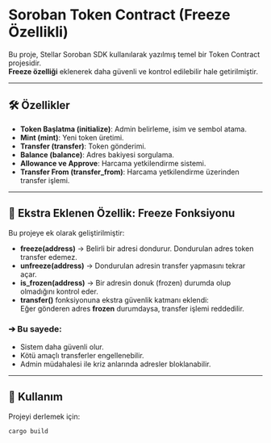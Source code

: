# Soroban Token Contract (Freeze Özellikli)

Bu proje, Stellar Soroban SDK kullanılarak yazılmış temel bir Token Contract projesidir.  
**Freeze özelliği** eklenerek daha güvenli ve kontrol edilebilir hale getirilmiştir.

---

## 🛠 Özellikler

- **Token Başlatma (initialize)**: Admin belirleme, isim ve sembol atama.
- **Mint (mint)**: Yeni token üretimi.
- **Transfer (transfer)**: Token gönderimi.
- **Balance (balance)**: Adres bakiyesi sorgulama.
- **Allowance ve Approve**: Harcama yetkilendirme sistemi.
- **Transfer From (transfer_from)**: Harcama yetkilendirme üzerinden transfer işlemi.

---

## 🧩 Ekstra Eklenen Özellik: **Freeze Fonksiyonu**

Bu projeye ek olarak geliştirilmiştir:

- **freeze(address)** → Belirli bir adresi dondurur. Dondurulan adres token transfer edemez.
- **unfreeze(address)** → Dondurulan adresin transfer yapmasını tekrar açar.
- **is_frozen(address)** → Bir adresin donuk (frozen) durumda olup olmadığını kontrol eder.
- **transfer()** fonksiyonuna ekstra güvenlik katmanı eklendi:  
  Eğer gönderen adres **frozen** durumdaysa, transfer işlemi reddedilir.

### ➔ Bu sayede:
- Sistem daha güvenli olur.
- Kötü amaçlı transferler engellenebilir.
- Admin müdahalesi ile kriz anlarında adresler bloklanabilir.

---

## 🚀 Kullanım

Projeyi derlemek için:

```bash
cargo build


